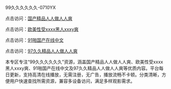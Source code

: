 99久久久久久久-0710YX

点击访问：<a href="https://heiliaoxqkkct.pages.dev">国产精品人人做人人爽</a>

点击访问：<a href="https://heiliaoxwd5i8.pages.dev">欧美性受xxxx黑人xxxy爽</a>

点击访问：<a href="https://heiliaowzu4ur.pages.dev">91啪国产在线中文</a>

点击访问：<a href="https://heiliaozj3tjd.pages.dev">97久久精品人人做人人爽</a>

本专区专注“99久久久久久久”资源，涵盖国产精品人人做人人爽、欧美性受xxxx黑人xxxy爽、91啪国产在线中文及97久久精品人人做人人爽等优质内容。平台每日更新，支持高清在线播放，无需注册，无广告，播放流畅不卡顿。分类清晰，方便用户快速查找所需资源，兼容多设备访问，满足多样观影需求。

<span style="display:none;">[Canonical link](https://github.com/nam20250710/so87 ）</span>
